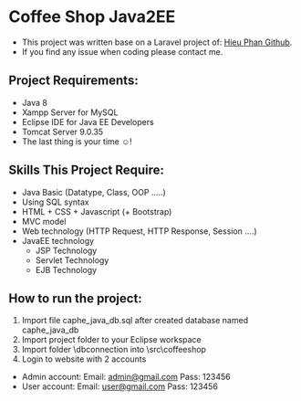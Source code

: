 # Coffee Shop Java2EE
- This project was written base on a Laravel project of: [Hieu Phan Github](https://github.com/hieuphanuit/Quan_Ly_Quan_Cafe).
- If you find any issue when coding please contact me.

## Project Requirements:
- Java 8
- Xampp Server for MySQL
- Eclipse IDE for Java EE Developers
- Tomcat Server 9.0.35
- The last thing is your time :relaxed:!

## Skills This Project Require:
- Java Basic (Datatype, Class, OOP .....)
- Using SQL syntax 
- HTML + CSS + Javascript (+ Bootstrap)
- MVC model
- Web technology (HTTP Request, HTTP Response, Session ....)
- JavaEE technology
  - JSP Technology
  - Servlet Technology
  - EJB Technology

## How to run the project:
1. Import file caphe_java_db.sql after created database named caphe_java_db
2. Import project folder to your Eclipse workspace
3. Import folder \dbconnection into \src\coffeeshop
4. Login to website with 2 accounts
- Admin account: Email: admin@gmail.com Pass: 123456
- User account: Email: user@gmail.com Pass: 123456
